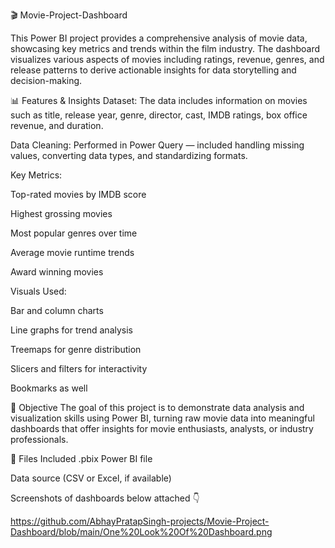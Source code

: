 🎬 Movie-Project-Dashboard

This Power BI project provides a comprehensive analysis of movie data, showcasing key metrics and trends within the film industry. The dashboard visualizes various aspects of movies including ratings, revenue, genres, and release patterns to derive actionable insights for data storytelling and decision-making.

📊 Features & Insights
Dataset: The data includes information on movies such as title, release year, genre, director, cast, IMDB ratings, box office revenue, and duration.

Data Cleaning: Performed in Power Query — included handling missing values, converting data types, and standardizing formats.

Key Metrics:

Top-rated movies by IMDB score

Highest grossing movies

Most popular genres over time

Average movie runtime trends

Award winning movies

Visuals Used:

Bar and column charts

Line graphs for trend analysis

Treemaps for genre distribution

Slicers and filters for interactivity

Bookmarks as well

🎯 Objective
The goal of this project is to demonstrate data analysis and visualization skills using Power BI, turning raw movie data into meaningful dashboards that offer insights for movie enthusiasts, analysts, or industry professionals.

📁 Files Included
.pbix Power BI file

Data source (CSV or Excel, if available)

Screenshots of dashboards below attached 👇

https://github.com/AbhayPratapSingh-projects/Movie-Project-Dashboard/blob/main/One%20Look%20Of%20Dashboard.png
